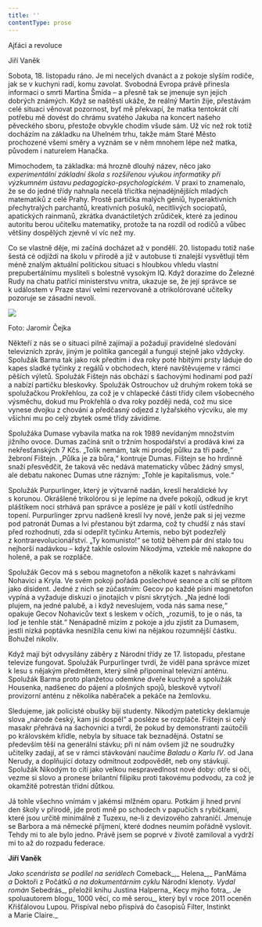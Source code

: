 ```yaml
---
title: ''
contentType: prose
---
```


<section>

Ajťáci a revoluce

Jiří Vaněk

Sobota, 18. listopadu ráno. Je mi necelých dvanáct a z pokoje slyším rodiče, jak se v kuchyni radí, komu zavolat. Svobodná Evropa právě přinesla informaci o smrti Martina Šmída – a přesně tak se jmenuje syn jejich dobrých známých. Když se naštěstí ukáže, že reálný Martin žije, přestávám celé situaci věnovat pozornost, byť mě překvapí, že matka tentokrát cítí potřebu mě dovést do chrámu svatého Jakuba na koncert našeho pěveckého sboru, přestože obvykle chodím všude sám. Už víc než rok totiž docházím na základku na Uhelném trhu, takže mám Staré Město prochozené všemi směry a vyznám se v něm mnohem lépe než matka, původem i naturelem Hanačka.

Mimochodem, ta základka: má hrozně dlouhý název, něco jako _experimentální základní škola s rozšířenou výukou informatiky při výzkumném ústavu pedagogicko-psychologickém_. V praxi to znamenalo, že se do jedné třídy nahnala necelá třicítka nejnadějnějších mladých matematiků z celé Prahy. Prostě partička malých géniů, hyperaktivních přechytralých parchantů, kreativních pošuků, necitlivých socio­patů, apatických rainmanů, zkrátka dvanáctiletých zrůdiček, které za jedinou autoritu berou učitelku matematiky, protože ta na rozdíl od rodičů a vůbec většiny dospělých zjevně ví víc než my.

Co se vlastně děje, mi začíná docházet až v pondělí. 20. listopadu totiž naše šestá cé odjíždí na školu v přírodě a již v autobuse ti znalejší vysvětlují těm méně znalým aktuální politickou situaci s hloubkou vhledu vlastní prepubertálnímu mysliteli s bolestně vysokým IQ. Když dorazíme do Železné Rudy na chatu patřící ministerstvu vnitra, ukazuje se, že její správce se k událostem v Praze staví velmi rezervovaně a otrikolórované učitelky pozoruje se zásadní nevolí.

</section>

<section>

![](../Images/071.jpg)

Foto: Jaromír Čejka

Někteří z nás se o situaci pilně zajímají a požadují pravidelné sledování televizních zpráv, jiným je politika gancegál a fungují stejně jako vždycky. Spolužák Barma tak jako rok předtím i dva roky poté hbitými prsty láduje do kapes sladké tyčinky z regálů v obchodech, které navštěvujeme v rámci pěších výletů. Spolužák Fištejn nás obchází s šachovými hodinami pod paží a nabízí partičku bleskovky. Spolužák Ostrouchov už druhým rokem toká se spolužačkou Prokřehlou, za což je v chlapecké části třídy cílem všobecného výsměchu, dokud mu Prokřehlá o dva roky později nedá, což mu sice vynese dvojku z chování a předčasný odjezd z lyžařského výcviku, ale my všichni mu po celý zbytek osmé třídy závidíme.

Spolužáka Dumase vybavila matka na rok 1989 nevídaným množstvím jižního ovoce. Dumas začíná snít o tržním hospodářství a prodává kiwi za nekřesťanských 7 Kčs. „Tolik nemám, tak mi prodej půlku za tři pade,“ žebroní Fištejn. „Půlka je za bůra,“ kontruje Dumas. Fištejn se ho hrdinně snaží přesvědčit, že taková věc nedává matematicky vůbec žádný smysl, ale debatu nakonec Dumas utne rázným: „Tohle je kapitalismus, vole.“

Spolužák Purpurlinger, který je výtvarně nadán, kreslí heraldické lvy s korunou. Okrášlené trikolórou si je lepíme na dveře pokojů, odkud je kryt pláštíkem noci strhává pan správce a posléze je pálí v kotli ústředního topení. Purpurlinger zprvu nadšeně kreslí lvy nové, jenže pak si jej vezme pod patronát Dumas a lvi přestanou být zdarma, což ty chudší z nás staví před rozhodnutí, zda si odepřít tyčinku Artemis, nebo být podezřelý z kontrarevolucionářství. „Ty komunisto!“ se totiž během pár dní stalo tou nejhorší nadávkou – když takhle oslovím Nikodýma, vztekle mě nakopne do holeně, a pak se rozpláče.

Spolužák Gecov má s sebou magnetofon a několik kazet s nahrávkami Nohavici a Kryla. Ve svém pokoji pořádá poslechové seance a cítí se přitom jako disident. Jedné z nich se zúčastním: Gecov po každé písni magnetofon vypíná a vyžaduje diskuzi o jinotajích v písni skrytých. „Na jedné lodi plujem, na jedné palubě, a i když neveslujem, voda nás sama nese,“ opakuje Gecov Nohavicův text s leskem v očích, „rozumíš, to je o nás, ta loď je tenhle stát.“ Nenápadně mizím z pokoje a jdu zjistit za Dumasem, jestli nízká poptávka nesnížila cenu kiwi na nějakou rozumnější částku. Bohužel nikoliv.

Když mají být odvysílány záběry z Národní třídy ze 17. listopadu, přestane televize fungovat. Spolužák Purpurlinger tvrdí, že viděl pana správce mizet k lesu s nějakým předmětem, který silně připomínal televizní anténu. Spolužák Barma proto planžetou odemkne dveře kuchyně a spolužák Housenka, nadšenec do pájení a plošných spojů, bleskově vytvoří provizorní anténu z několika naběraček a pekáče na žemlovku.

Sledujeme, jak policisté obušky bijí studenty. Nikodým pateticky deklamuje slova „národe český, kam jsi dospěl“ a posléze se rozpláče. Fištejn si celý masakr přehrává na šachovnici a tvrdí, že pokud by demonstranti zaútočili po královském křídle, nebyla by situace tak beznadějná. Ostatní se především těší na generální stávku; při ní nám ovšem již ne soudružky učitelky zadají, ať se v rámci stávkování naučíme _Baladu o Karlu IV_. od Jana Nerudy, a doplňující dotazy odmítnout zodpovědět, neb ony stávkují. Spolužák Nikodým to cítí jako velkou nespravedlnost nové doby: otře si oči, vezme si slovo a pronese brilantní filipiku proti takovému podvodu, za což je okamžitě potrestán třídní důtkou.

Já tohle všechno vnímám v jakémsi mlžném oparu. Potkám ji hned první den školy v přírodě, jde proti mně po schodech v papučích s rybičkami, které jsou určitě minimálně z Tuzexu, ne-li z devizového zahraničí. Jmenuje se Barbora a má německé příjmení, které dodnes neumím pořádně vyslovit. Tehdy mi to ale bylo jedno. Právě jsem se poprvé v životě zamiloval a vydrží mi to až do rozpadu federace.

</section>

<section>

**Jiří Vaněk**

_Jako scenárista se podílel na seriálech_ Comeback_,_ Helena_,_ PanMáma _a_ Doktoři z Počátků _a_ _na dokumentárním cyklu_ Národní klenoty. _Vydal román_ Sebedrás_, přeložil knihu Justina Halperna_ Kecy mýho fotra_. Je spoluautorem blogu_ 1000 věcí, co mě serou_, který byl v roce 2011 oceněn Křišťálovou Lupou. Přispíval nebo přispívá do časopisů Filter, Instinkt a Marie Claire._

</section>
